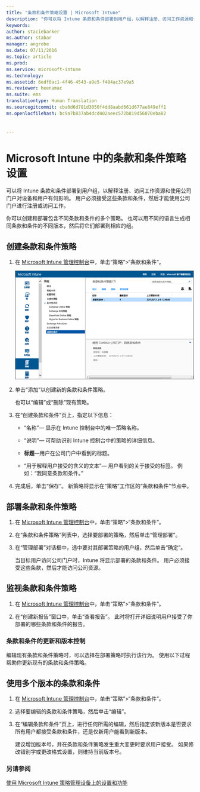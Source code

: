 ```yaml
---
title: "条款和条件策略设置 | Microsoft Intune"
description: "你可以将 Intune 条款和条件部署到用户组，以解释注册、访问工作资源和使用公司门户应用将如何影响设备和用户。"
keywords: 
author: staciebarker
ms.author: stabar
manager: angrobe
ms.date: 07/11/2016
ms.topic: article
ms.prod: 
ms.service: microsoft-intune
ms.technology: 
ms.assetid: 6edf0ac1-4f46-4543-a9e5-f484ac37e9a5
ms.reviewer: heenamac
ms.suite: ems
translationtype: Human Translation
ms.sourcegitcommit: cba0d6d781d3050f4dd8aabd661d677ae849eff1
ms.openlocfilehash: bc9a7b837ab4dcd402aeec572b819d56070eba82


---
```


# <a name="terms-and-condition-policy-settings-in-microsoft-intune"></a>Microsoft Intune 中的条款和条件策略设置
可以将 Intune 条款和条件部署到用户组，以解释注册、访问工作资源和使用公司门户对设备和用户有何影响。 用户必须接受这些条款和条件，然后才能使用公司门户进行注册或访问工作。

你可以创建和部署包含不同条款和条件的多个策略。 也可以用不同的语言生成相同条款和条件的不同版本，然后将它们部署到相应的组。

## <a name="create-a-terms-and-conditions-policy"></a>创建条款和条件策略

1.  在 [Microsoft Intune 管理控制台](http://manage.microsoft.com)中，单击“策略”&gt;“条款和条件”。

    ![条款和条件策略屏幕快照](./media/pol-sa-terms-conditions.png)

2.  单击“添加”以创建新的条款和条件策略。

    也可以“编辑”或“删除”现有策略。

3.  在“创建条款和条件”页上，指定以下信息：

    -   “名称”&mdash; 显示在 Intune 控制台中的唯一策略名称。

    -   “说明”&mdash; 可帮助识别 Intune 控制台中的策略的详细信息。

    -   **标题**&mdash;用户在公司门户中看到的标题。

    -   “用于解释用户接受的含义的文本”&mdash; 用户看到的关于接受的标签。 例如：“我同意条款和条件。”

4.  完成后，单击“保存”。 新策略将显示在“策略”工作区的“条款和条件”节点中。

## <a name="deploy-a-terms-and-conditions-policy"></a>部署条款和条件策略

1.  在 [Microsoft Intune 管理控制台](http://manage.microsoft.com)中，单击“策略”&gt;“条款和条件”。

2.  在“条款和条件策略”列表中，选择要部署的策略，然后单击“管理部署”。

3.  在“管理部署”对话框中，选中要对其部署策略的用户组，然后单击“确定”。

    当目标用户访问公司门户时，Intune 将显示部署的条款和条件。 用户必须接受这些条款，然后才能访问公司资源。

## <a name="monitor-a-terms-and-conditions-policy"></a>监视条款和条件策略

1.  在 [Microsoft Intune 管理控制台](http://manage.microsoft.com)中，单击“策略”&gt;“条款和条件”。

2.  在“创建新报告”窗口中，单击“查看报告”。 此时将打开详细说明用户接受了你部署的哪些条款和条件的报告。

### <a name="updates-and-version-control-for-terms-and-conditions"></a>条款和条件的更新和版本控制
编辑现有条款和条件策略时，可以选择在部署策略时执行该行为。 使用以下过程帮助你更新现有的条款和条件策略。

## <a name="work-with-multiple-versions-of-terms-and-conditions"></a>使用多个版本的条款和条件

1.  在 [Microsoft Intune 管理控制台](http://manage.microsoft.com)中，单击“策略”&gt;“条款和条件”。

2.  选择要编辑的条款和条件策略，然后单击“编辑”。

3.  在“编辑条款和条件”页上，进行任何所需的编辑，然后指定该新版本是否要求所有用户都接受条款和条件，还是仅新用户能看到新版本。

    建议增加版本号，并在条款和条件策略发生重大变更时要求用户接受。 如果修改错别字或更改格式设置，则维持当前版本号。

### <a name="see-also"></a>另请参阅
[使用 Microsoft Intune 策略管理设备上的设置和功能](manage-settings-and-features-on-your-devices-with-microsoft-intune-policies.md)



<!--HONumber=Nov16_HO2-->


